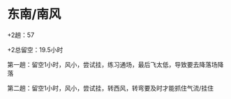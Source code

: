 # 东南/南风

+2趟：57

+2总留空：19.5小时

第一趟：留空1小时，风小，尝试挂，练习通场，最后飞太低，导致要去降落场降落

第二趟：留空1小时，风小，尝试挂，转西风，转弯要及时才能抓住气流/挂住

